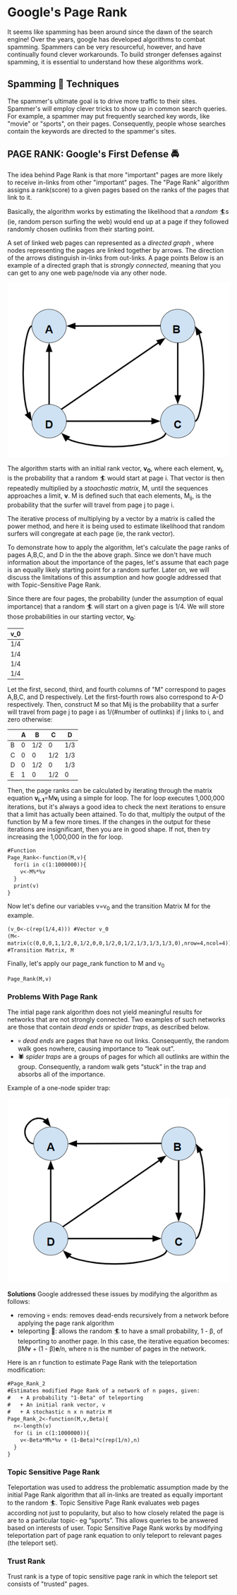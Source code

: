 # Google's Page Rank

It seems like spamming has been around since the dawn of the search engine! Over the years, google has developed algorithms to combat spamming. Spammers can be very resourceful, however, and have continually found clever workarounds. To build stronger defenses against spamming, it is essential to understand how these algorithms work.

## Spamming :pig: Techniques
The spammer's ultimate goal is to drive more traffic to their sites. Spammer's will employ clever tricks to show up in common search queries. For example, a spammer may put frequently searched key words, like "movie" or "sports", on their pages. Consequently, people whose searches contain the keywords are directed to the spammer's sites. 


## PAGE RANK: Google's First Defense :oncoming_police_car:
The idea behind Page Rank is that more "important" pages are more likely to receive in-links from other "important" pages. The "Page Rank" algorithm assigns a rank(score) to a given pages based on the ranks of the pages that link to it.

Basically, the algorithm works by estimating the likelihood that a *random* :surfer:s (ie, random person surfing the web) would end up at a page if they followed randomly chosen outlinks from their starting point.

A set of linked web pages can represented as a <i> directed graph </i>, where nodes representing the pages are linked together by arrows. The direction of the arrows distinguish in-links from out-links. A page points Below is an example of a directed graph that is <i>strongly connected</i>, meaning that you can get to any one web page/node via any other node.

![](https://github.com/katie1205/Google_Page_Rank/blob/master/strongly_connected.PNG)

The algorithm starts with an initial rank vector, <b>v<sub>0</sub></b>, where each element, <b>v<sub>i</sub></b>, is the probability that a random :surfer: would start at page i. That vector is then repeatedly multiplied by a *stoachastic matrix*, M, until the sequences approaches a limit, <b>v</b>. M is defined such that each elements, M<sub>ij</sub>, is the probability that the surfer will travel from page j to page i. 

The iterative process of multiplying by a vector by a matrix is called the power method, and here it is being used to estimate likelihood that random surfers will congregate at each page (ie, the rank vector). 

To demonstrate how to apply the algorithm, let's calculate the page ranks of pages A,B,C, and D in the the above graph. Since we don't have much information about the importance of the pages, let's assume that each page is an equally likely starting point for a random surfer. Later on, we will discuss the limitations of this assumption and how google addressed that with Topic-Sensitive Page Rank.

Since there are four pages, the probability (under the assumption of equal importance) that a random :surfer: will start on a given page is 1/4. We will store those probabilities in our starting vector, <b>v<sub>0</sub></b>:

| v_0 |
| --- |
| 1/4 |
| 1/4 |
| 1/4 |
| 1/4 |

Let the first, second, third, and fourth columns of "M" correspond to pages A,B,C, and D respectively. Let the first-fourth rows also correspond to A-D respectively. Then, construct M so that Mij is the probability that a surfer will travel from page j to page i as 1/(#number of outlinks) if j links to i, and zero otherwise:


|     |  A  |  B  |  C  |  D  |
| --- | --- | --- | --- | --- |
|  B  |  0  | 1/2 |  0  | 1/3 |
|  C  |  0  |  0  | 1/2 | 1/3 |
|  D  |  0  | 1/2 |  0  | 1/3 |
|  E  |  1  |  0  | 1/2 |  0  | 


Then, the page ranks can be calculated by iterating through the matrix equation <b>v<sub>i-1</sub></b>=M<b>v<sub>i</sub></b> using a simple for loop. The for loop executes 1,000,000 iterations, but it's always a good idea to check the next iterations to ensure that a limit has actually been attained. To do that, multiply the output of the function by M a few more times. If the changes in the output for these iterations are insignificant, then you are in good shape. If not, then try increasing the 1,000,000 in the for loop. 


```{r}
#Function
Page_Rank<-function(M,v){
  for(i in c(1:1000000)){
    v<-M%*%v
  }
  print(v)
}
```

Now let's define our variables v=v<sub>0</sub> and the transition Matrix M for the example.

```{r}
(v_0<-c(rep(1/4,4))) #Vector v_0 
(M<-matrix(c(0,0,0,1,1/2,0,1/2,0,0,1/2,0,1/2,1/3,1/3,1/3,0),nrow=4,ncol=4)) #Transition Matrix, M
```

Finally, let's apply our page_rank function to M and v<sub>0</sub>
```{r}
Page_Rank(M,v)
```

### Problems With Page Rank
The intial page rank algorithm does not yield meaningful results for networks that are not strongly connected. Two examples of such networks are those that contain *dead ends* or *spider traps*, as described below.
+ :skull: *dead ends* are pages that have no out links. Consequently, the random walk goes nowhere, causing importance to “leak out”.
+ :spider: *spider traps* are a groups of pages for which all outlinks are within the group. Consequently, a random walk gets “stuck” in the trap and absorbs all of the importance.

Example of a one-node spider trap:

![](https://github.com/katie1205/Google_Page_Rank/blob/master/spider_Trap.PNG)

**Solutions**
Google addressed these issues by modifying the algorithm as follows:
+ removing :skull: ends: removes dead-ends recursively from a network before applying the page rank algorithm
+ teleporting :rocket:: allows the random :surfer: to have a small probability, 1 - &beta;, of teleporting to another page. In this case, the iterative equation becomes: 
&beta;M<b>v</b> + (1 - &beta;)<b>e</b>/n, where n is the number of pages in the network.

Here is an r function to estimate Page Rank with the teleportation modification:
```{r}
#Page_Rank_2
#Estimates modified Page Rank of a network of n pages, given:
#   + A probability "1-Beta" of teleporting
#   + An initial rank vector, v
#   + A stochastic n x n matrix M
Page_Rank_2<-function(M,v,Beta){
  n<-length(v)
  for (i in c(1:1000000)){
    v<-Beta*M%*%v + (1-Beta)*c(rep(1/n),n)
  }
}
```

### Topic Sensitive Page Rank
Teleportation was used to address the problematic assumption made by the initial Page Rank algorithm that all in-links are treated as equally important to the random :surfer:. Topic Sensitive Page Rank evaluates web pages according not just to popularity, but also to how closely related the page is are to a particular topic- eg “sports”. This allows queries to be answered based on interests of user. Topic Sensitive Page Rank works by modifying teleportation part of page rank equation to only teleport to relevant pages (the teleport set). 
 
### Trust Rank
Trust rank is a type of topic sensitive page rank in which the teleport set consists of "trusted" pages. 
